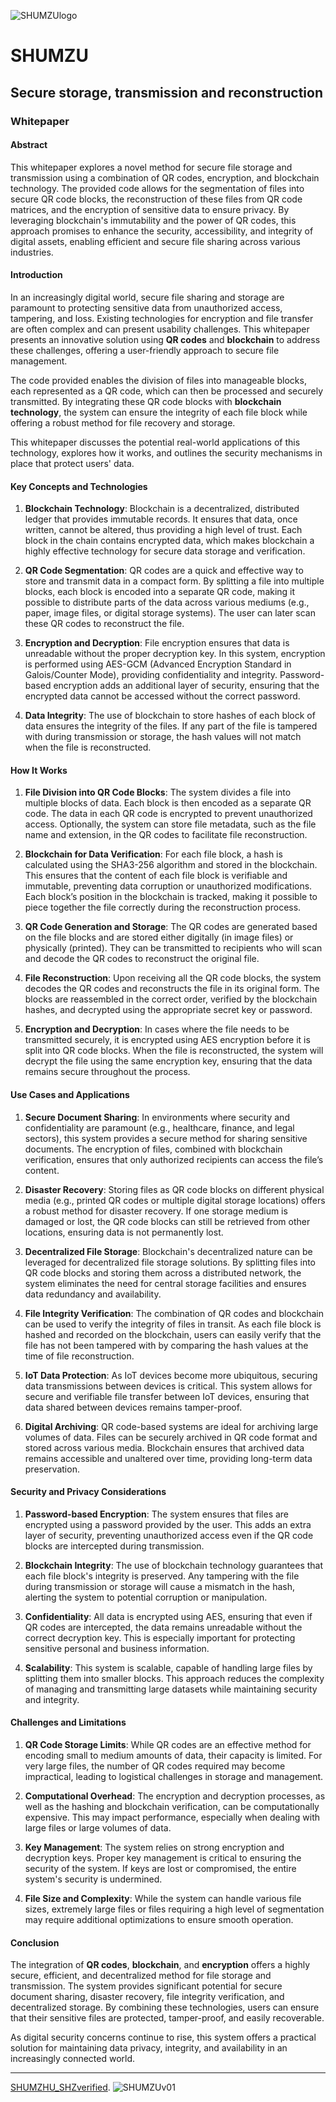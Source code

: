 ![SHUMZUlogo](/logo_SHUMZU.png)

# SHUMZU  

## Secure storage, transmission and reconstruction

### Whitepaper

#### Abstract

This whitepaper explores a novel method for secure file storage and transmission using a combination of QR codes, encryption, and blockchain technology. The provided code allows for the segmentation of files into secure QR code blocks, the reconstruction of these files from QR code matrices, and the encryption of sensitive data to ensure privacy. By leveraging blockchain's immutability and the power of QR codes, this approach promises to enhance the security, accessibility, and integrity of digital assets, enabling efficient and secure file sharing across various industries.

#### Introduction

In an increasingly digital world, secure file sharing and storage are paramount to protecting sensitive data from unauthorized access, tampering, and loss. Existing technologies for encryption and file transfer are often complex and can present usability challenges. This whitepaper presents an innovative solution using **QR codes** and **blockchain** to address these challenges, offering a user-friendly approach to secure file management.

The code provided enables the division of files into manageable blocks, each represented as a QR code, which can then be processed and securely transmitted. By integrating these QR code blocks with **blockchain technology**, the system can ensure the integrity of each file block while offering a robust method for file recovery and storage.

This whitepaper discusses the potential real-world applications of this technology, explores how it works, and outlines the security mechanisms in place that protect users' data.

#### Key Concepts and Technologies

1. **Blockchain Technology**: 
   Blockchain is a decentralized, distributed ledger that provides immutable records. It ensures that data, once written, cannot be altered, thus providing a high level of trust. Each block in the chain contains encrypted data, which makes blockchain a highly effective technology for secure data storage and verification.

2. **QR Code Segmentation**: 
   QR codes are a quick and effective way to store and transmit data in a compact form. By splitting a file into multiple blocks, each block is encoded into a separate QR code, making it possible to distribute parts of the data across various mediums (e.g., paper, image files, or digital storage systems). The user can later scan these QR codes to reconstruct the file.

3. **Encryption and Decryption**: 
   File encryption ensures that data is unreadable without the proper decryption key. In this system, encryption is performed using AES-GCM (Advanced Encryption Standard in Galois/Counter Mode), providing confidentiality and integrity. Password-based encryption adds an additional layer of security, ensuring that the encrypted data cannot be accessed without the correct password.

4. **Data Integrity**: 
   The use of blockchain to store hashes of each block of data ensures the integrity of the files. If any part of the file is tampered with during transmission or storage, the hash values will not match when the file is reconstructed.

#### How It Works

1. **File Division into QR Code Blocks**:
   The system divides a file into multiple blocks of data. Each block is then encoded as a separate QR code. The data in each QR code is encrypted to prevent unauthorized access. Optionally, the system can store file metadata, such as the file name and extension, in the QR codes to facilitate file reconstruction.

2. **Blockchain for Data Verification**:
   For each file block, a hash is calculated using the SHA3-256 algorithm and stored in the blockchain. This ensures that the content of each file block is verifiable and immutable, preventing data corruption or unauthorized modifications. Each block’s position in the blockchain is tracked, making it possible to piece together the file correctly during the reconstruction process.

3. **QR Code Generation and Storage**:
   The QR codes are generated based on the file blocks and are stored either digitally (in image files) or physically (printed). They can be transmitted to recipients who will scan and decode the QR codes to reconstruct the original file.

4. **File Reconstruction**:
   Upon receiving all the QR code blocks, the system decodes the QR codes and reconstructs the file in its original form. The blocks are reassembled in the correct order, verified by the blockchain hashes, and decrypted using the appropriate secret key or password.

5. **Encryption and Decryption**:
   In cases where the file needs to be transmitted securely, it is encrypted using AES encryption before it is split into QR code blocks. When the file is reconstructed, the system will decrypt the file using the same encryption key, ensuring that the data remains secure throughout the process.

#### Use Cases and Applications

1. **Secure Document Sharing**:
   In environments where security and confidentiality are paramount (e.g., healthcare, finance, and legal sectors), this system provides a secure method for sharing sensitive documents. The encryption of files, combined with blockchain verification, ensures that only authorized recipients can access the file’s content.

2. **Disaster Recovery**:
   Storing files as QR code blocks on different physical media (e.g., printed QR codes or multiple digital storage locations) offers a robust method for disaster recovery. If one storage medium is damaged or lost, the QR code blocks can still be retrieved from other locations, ensuring data is not permanently lost.

3. **Decentralized File Storage**:
   Blockchain's decentralized nature can be leveraged for decentralized file storage solutions. By splitting files into QR code blocks and storing them across a distributed network, the system eliminates the need for central storage facilities and ensures data redundancy and availability.

4. **File Integrity Verification**:
   The combination of QR codes and blockchain can be used to verify the integrity of files in transit. As each file block is hashed and recorded on the blockchain, users can easily verify that the file has not been tampered with by comparing the hash values at the time of file reconstruction.

5. **IoT Data Protection**:
   As IoT devices become more ubiquitous, securing data transmissions between devices is critical. This system allows for secure and verifiable file transfer between IoT devices, ensuring that data shared between devices remains tamper-proof.

6. **Digital Archiving**:
   QR code-based systems are ideal for archiving large volumes of data. Files can be securely archived in QR code format and stored across various media. Blockchain ensures that archived data remains accessible and unaltered over time, providing long-term data preservation.

#### Security and Privacy Considerations

1. **Password-based Encryption**:
   The system ensures that files are encrypted using a password provided by the user. This adds an extra layer of security, preventing unauthorized access even if the QR code blocks are intercepted during transmission.

2. **Blockchain Integrity**:
   The use of blockchain technology guarantees that each file block's integrity is preserved. Any tampering with the file during transmission or storage will cause a mismatch in the hash, alerting the system to potential corruption or manipulation.

3. **Confidentiality**:
   All data is encrypted using AES, ensuring that even if QR codes are intercepted, the data remains unreadable without the correct decryption key. This is especially important for protecting sensitive personal and business information.

4. **Scalability**:
   This system is scalable, capable of handling large files by splitting them into smaller blocks. This approach reduces the complexity of managing and transmitting large datasets while maintaining security and integrity.

#### Challenges and Limitations

1. **QR Code Storage Limits**:
   While QR codes are an effective method for encoding small to medium amounts of data, their capacity is limited. For very large files, the number of QR codes required may become impractical, leading to logistical challenges in storage and management.

2. **Computational Overhead**:
   The encryption and decryption processes, as well as the hashing and blockchain verification, can be computationally expensive. This may impact performance, especially when dealing with large files or large volumes of data.

3. **Key Management**:
   The system relies on strong encryption and decryption keys. Proper key management is critical to ensuring the security of the system. If keys are lost or compromised, the entire system's security is undermined.

4. **File Size and Complexity**:
   While the system can handle various file sizes, extremely large files or files requiring a high level of segmentation may require additional optimizations to ensure smooth operation.

#### Conclusion

The integration of **QR codes**, **blockchain**, and **encryption** offers a highly secure, efficient, and decentralized method for file storage and transmission. The system provides significant potential for secure document sharing, disaster recovery, file integrity verification, and decentralized storage. By combining these technologies, users can ensure that their sensitive files are protected, tamper-proof, and easily recoverable.

As digital security concerns continue to rise, this system offers a practical solution for maintaining data privacy, integrity, and availability in an increasingly connected world.

---

[SHUMZHU_SHZverified](v01/SHUMZU_SHZverified.pdf).
![SHUMZUv01](/v01/SHUMZUv1.png) 

